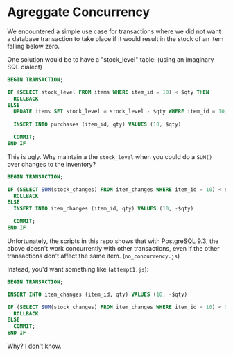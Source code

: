 # Agreggate Concurrency

We encountered a simple use case for transactions where we did not want a database transaction to take place if
it would result in the stock of an item falling below zero.

One solution would be to have a "stock_level" table: (using an imaginary SQL dialect)

```sql
BEGIN TRANSACTION;

IF (SELECT stock_level FROM items WHERE item_id = 10) < $qty THEN
  ROLLBACK
ELSE
  UPDATE items SET stock_level = stock_level - $qty WHERE item_id = 10;
  
  INSERT INTO purchases (item_id, qty) VALUES (10, $qty)

  COMMIT;
END IF
```

This is ugly. Why maintain a the `stock_level` when you could do a `SUM()` over changes to the inventory?

```sql
BEGIN TRANSACTION;

IF (SELECT SUM(stock_changes) FROM item_changes WHERE item_id = 10) < $qty THEN
  ROLLBACK
ELSE
  INSERT INTO item_changes (item_id, qty) VALUES (10, -$qty)

  COMMIT;
END IF
```

Unfortunately, the scripts in this repo shows that with PostgreSQL 9.3, the above doesn't work concurrently with
other transactions, even if the other transactions don't affect the same item. (`no_concurrency.js`)

Instead, you'd want something like (`attempt1.js`):

```sql
BEGIN TRANSACTION;

INSERT INTO item_changes (item_id, qty) VALUES (10, -$qty)

IF (SELECT SUM(stock_changes) FROM item_changes WHERE item_id = 10) < 0 THEN
  ROLLBACK
ELSE
  COMMIT;
END IF
```

Why? I don't know. 
